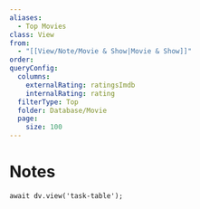 ```yaml
---
aliases:
  - Top Movies
class: View
from:
  - "[[View/Note/Movie & Show|Movie & Show]]"
order:
queryConfig:
  columns:
    externalRating: ratingsImdb
    internalRating: rating
  filterType: Top
  folder: Database/Movie
  page:
    size: 100
---
```

# Notes

```dataviewjs
await dv.view('task-table');
```
